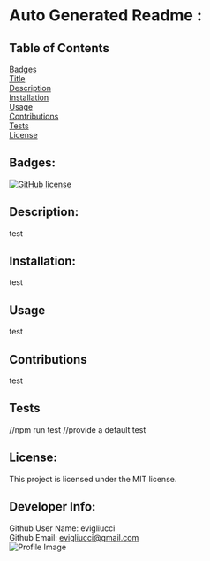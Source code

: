 
# Auto Generated Readme :  

## Table of Contents
[Badges](#Badges)  
[Title](#Project-Title)  
[Description](#Description)  
[Installation](#Installation)  
[Usage](#Usage)  
[Contributions](#Contributions)  
[Tests](#Tests)  
[License](#License)  

## Badges:
[![GitHub license](https://img.shields.io/badge/license-MIT-blue.svg)](https://github.com/evigliucci/auto-generated-readme-)

## Description:
test  

## Installation:
test  

## Usage
test  

## Contributions
test  

## Tests
//npm run test
//provide a default
test  

## License:
This project is licensed under the MIT license.  

## Developer Info:
Github User Name: evigliucci  
Github Email: evigliucci@gmail.com  
![Profile Image](https://avatars2.githubusercontent.com/u/16843294?v=4)

